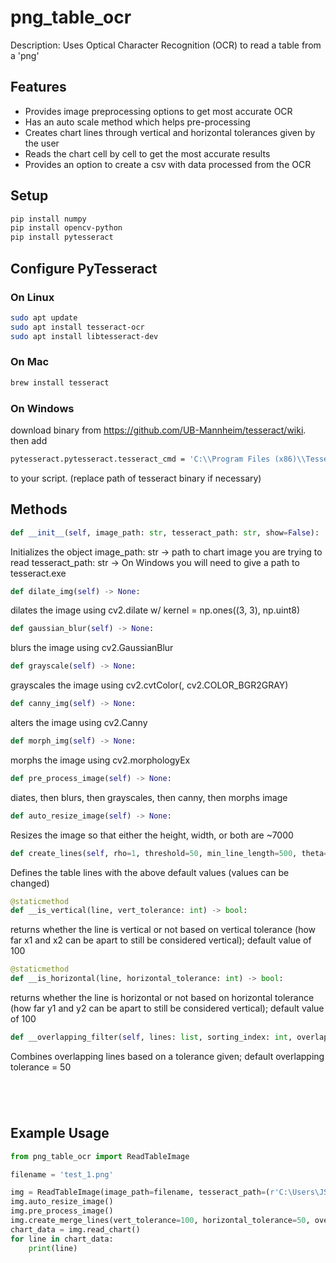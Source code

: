 # png_table_ocr
Description:
Uses Optical Character Recognition (OCR) to read a table from a 'png'

## Features
- Provides image preprocessing options to get most accurate OCR
- Has an auto scale method which helps pre-processing
- Creates chart lines through vertical and horizontal tolerances given by the user
- Reads the chart cell by cell to get the most accurate results
- Provides an option to create a csv with data processed from the OCR

## Setup

```bash
pip install numpy
pip install opencv-python
pip install pytesseract
```

## Configure PyTesseract

### On Linux 

```bash
sudo apt update
sudo apt install tesseract-ocr
sudo apt install libtesseract-dev
```

### On Mac 

```bash
brew install tesseract
```

### On Windows 
download binary from https://github.com/UB-Mannheim/tesseract/wiki. then add
```bash
pytesseract.pytesseract.tesseract_cmd = 'C:\\Program Files (x86)\\Tesseract-OCR\\tesseract.exe'
```
 to your script. (replace path of tesseract binary if necessary)
 
 ## Methods
 
 ```python
 def __init__(self, image_path: str, tesseract_path: str, show=False):
 ```
 Initializes the object
 image_path: str -> path to chart image you are trying to read
 tesseract_path: str -> On Windows you will need to give a path to tesseract.exe

 
 ```python
 def dilate_img(self) -> None:
 ```
 dilates the image using cv2.dilate w/ kernel = np.ones((3, 3), np.uint8)
 
  ```python
 def gaussian_blur(self) -> None:
 ```
 blurs the image using cv2.GaussianBlur
 
 ```python
 def grayscale(self) -> None:
 ```
 grayscales the image using cv2.cvtColor(<img path>, cv2.COLOR_BGR2GRAY)
 
 ```python
 def canny_img(self) -> None:
 ```
 alters the image using cv2.Canny
 
 ```python
 def morph_img(self) -> None:
 ```
 morphs the image using cv2.morphologyEx
 
 ```python
 def pre_process_image(self) -> None:
 ```
 diates, then blurs, then grayscales, then canny, then morphs image
 
 ```python
 def auto_resize_image(self) -> None:
 ```
Resizes the image so that either the height, width, or both are ~7000

 ```python
 def create_lines(self, rho=1, threshold=50, min_line_length=500, theta=(np.pi/180), max_line_gap=20) -> None:
 ```
 Defines the table lines with the above default values (values can be changed)
 
 ```python
 @staticmethod
 def __is_vertical(line, vert_tolerance: int) -> bool:
 ```
 returns whether the line is vertical or not based on vertical tolerance (how far x1 and x2 can be apart to still be considered vertical); default value of 100
 
 ```python
 @staticmethod
 def __is_horizontal(line, horizontal_tolerance: int) -> bool:
 ```
 returns whether the line is horizontal or not based on horizontal tolerance (how far y1 and y2 can be apart to still be considered vertical); default value of 100
 
 ```python
 def __overlapping_filter(self, lines: list, sorting_index: int, overlapping_tolerance=None) -> list:
 ```
 Combines overlapping lines based on a tolerance given; default overlapping tolerance = 50
 
 ```python
 ```
  
 ```python
 ```
  
 ```python
 ```
  
 ```python
 ```
 
 ## Example Usage
 
```python
from png_table_ocr import ReadTableImage

filename = 'test_1.png'

img = ReadTableImage(image_path=filename, tesseract_path=(r'C:\Users\JSPANGLER\AppData\Local\Programs\Tesseract-OCR\tesseract.exe'), show=False)
img.auto_resize_image()
img.pre_process_image()
img.create_merge_lines(vert_tolerance=100, horizontal_tolerance=50, overlap_tolerance=100)
chart_data = img.read_chart()
for line in chart_data:
    print(line)

```
